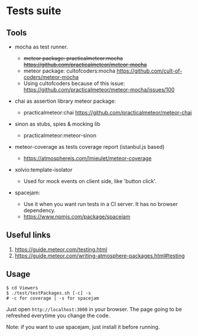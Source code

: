 # Tests suite

## Tools
+ mocha as test runner. 
    + ~~meteor package: practicalmeteor:mocha 
    https://github.com/practicalmeteor/meteor-mocha~~
    + meteor package: cultofcoders:mocha 
    https://github.com/cult-of-coders/meteor-mocha
    + Using cultofcoders because of this issue: https://github.com/practicalmeteor/meteor-mocha/issues/100

+ chai as assertion library meteor package:
    + practicalmeteor:chai https://github.com/practicalmeteor/meteor-chai

+ sinon as stubs, spies & mocking lib 
    + practicalmeteor:meteor-sinon

+ meteor-coverage as tests coverage report (istanbul.js based) 
    + https://atmospherejs.com/lmieulet/meteor-coverage

+ xolvio:template-isolator 
    + Used for mock events on client side, like 'button click'.

+ spacejam:
    + Use it when you want run tests in a CI server. It has no browser dependency.
    + https://www.npmjs.com/package/spacejam

## Useful links
1. https://guide.meteor.com/testing.html
2. https://guide.meteor.com/writing-atmosphere-packages.html#testing

## Usage

```
$ cd Viewers
$ ./test/testPackages.sh [-c] -s
# -c for coverage | -s for spacejam
```

Just open  `http://localhost:3000` in your browser. The page going to be refreshed everytime you change the code.

Note: if you want to use spacejam, just install it before running. 


